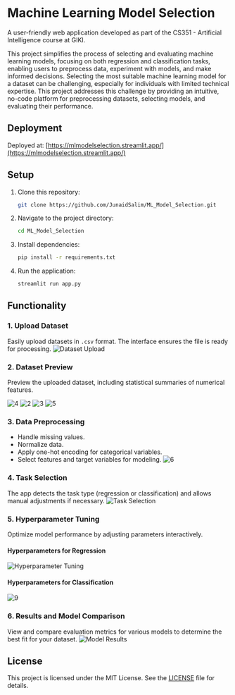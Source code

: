 
# Machine Learning Model Selection

A user-friendly web application developed as part of the CS351 - Artificial Intelligence course at GIKI. 

This project simplifies the process of selecting and evaluating machine learning models, focusing on both regression and classification tasks, enabling users to preprocess data, experiment with models, and make informed decisions. Selecting the most suitable machine learning model for a dataset can be challenging, especially for individuals with limited technical expertise. This project addresses this challenge by providing an intuitive, no-code platform for preprocessing datasets, selecting models, and evaluating their performance. 

## Deployment

Deployed at: [https://mlmodelselection.streamlit.app/](https://mlmodelselection.streamlit.app/)

## Setup

1. Clone this repository:
   ```bash
   git clone https://github.com/JunaidSalim/ML_Model_Selection.git
   ```
2. Navigate to the project directory:
   ```bash
   cd ML_Model_Selection
   ```
3. Install dependencies:
   ```bash
   pip install -r requirements.txt
   ```
4. Run the application:
   ```bash
   streamlit run app.py
   ```

## Functionality

### 1. Upload Dataset
Easily upload datasets in `.csv` format. The interface ensures the file is ready for processing.
![Dataset Upload](https://github.com/user-attachments/assets/2cad8d29-8d00-4fab-86cf-ea5e1ac07654)


### 2. Dataset Preview
Preview the uploaded dataset, including statistical summaries of numerical features.

![4](https://github.com/user-attachments/assets/3a72d932-b2e9-4e09-ac70-929b8c216d38)
![2](https://github.com/user-attachments/assets/fb9bc6c9-7edd-45db-a0ef-efe60bfcde90)
![3](https://github.com/user-attachments/assets/b9d667e4-1d10-4d56-a415-301fc8fed6f3)
![5](https://github.com/user-attachments/assets/97833178-b6ea-441a-91f2-89564fb51231)

### 3. Data Preprocessing
- Handle missing values.
- Normalize data.
- Apply one-hot encoding for categorical variables.
- Select features and target variables for modeling.
![6](https://github.com/user-attachments/assets/d71a8762-21ae-4c12-aaf4-bae1420a8263)

### 4. Task Selection
The app detects the task type (regression or classification) and allows manual adjustments if necessary.
![Task Selection](https://github.com/user-attachments/assets/37d03b3b-f121-49f3-adad-9be0473340c6)


### 5. Hyperparameter Tuning
Optimize model performance by adjusting parameters interactively.

#### Hyperparameters for Regression
![Hyperparameter Tuning](https://github.com/user-attachments/assets/09eaf972-0dfd-4f80-af2e-91d00b606c2a)

#### Hyperparameters for Classification
![9](https://github.com/user-attachments/assets/426ecf78-a5ca-4811-8f6e-0c21bbdae443)


### 6. Results and Model Comparison
View and compare evaluation metrics for various models to determine the best fit for your dataset.
![Model Results](https://github.com/user-attachments/assets/5ca3978a-9cce-4ebc-8426-c9cfaf33c5b6)



## License

This project is licensed under the MIT License. See the [LICENSE](LICENSE) file for details.
